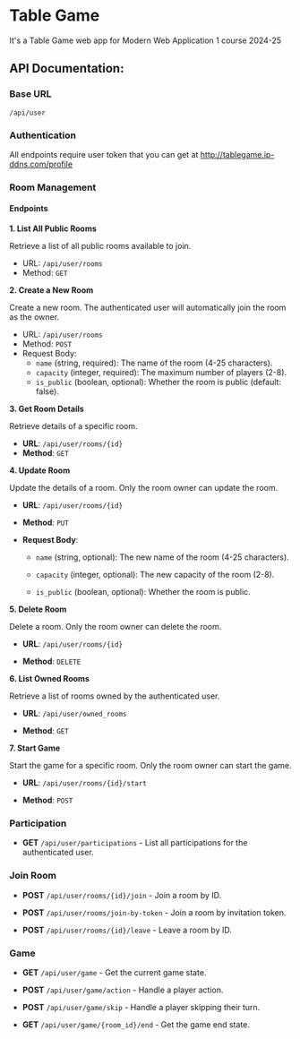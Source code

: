 # Table Game
It's a Table Game web app for Modern Web Application 1 course 2024-25



## API Documentation: 
### Base URL
```
/api/user
```
### Authentication
All endpoints require user token that you can get at http://tablegame.ip-ddns.com/profile

### Room Management

#### Endpoints
**1. List All Public Rooms** 

Retrieve a list of all public rooms available to join.

- URL: `/api/user/rooms`
- Method: `GET`

**2. Create a New Room** 

Create a new room. The authenticated user will automatically join the room as the owner.

- URL: `/api/user/rooms`
- Method: `POST`
- Request Body:
    - `name` (string, required): The name of the room (4-25 characters).
    - `capacity` (integer, required): The maximum number of players (2-8).
    - `is_public` (boolean, optional): Whether the room is public (default: false).

**3. Get Room Details**

Retrieve details of a specific room.

- **URL**: `/api/user/rooms/{id}`
- **Method**: `GET`


**4. Update Room**

Update the details of a room. Only the room owner can update the room.

- **URL**: `/api/user/rooms/{id}`
    
- **Method**: `PUT`
    
- **Request Body**:
    
    - `name` (string, optional): The new name of the room (4-25 characters).
        
    - `capacity` (integer, optional): The new capacity of the room (2-8).
        
    - `is_public` (boolean, optional): Whether the room is public.

**5. Delete Room**

Delete a room. Only the room owner can delete the room.

- **URL**: `/api/user/rooms/{id}`
    
- **Method**: `DELETE`


**6. List Owned Rooms**

Retrieve a list of rooms owned by the authenticated user.

- **URL**: `/api/user/owned_rooms`
    
- **Method**: `GET`


**7. Start Game**

Start the game for a specific room. Only the room owner can start the game.

- **URL**: `/api/user/rooms/{id}/start`
    
- **Method**: `POST`



### Participation

- **GET** `/api/user/participations` - List all participations for the authenticated user.

### Join Room

- **POST** `/api/user/rooms/{id}/join` - Join a room by ID.
    
- **POST** `/api/user/rooms/join-by-token` - Join a room by invitation token.
    
- **POST** `/api/user/rooms/{id}/leave` - Leave a room by ID.


### Game

- **GET** `/api/user/game` - Get the current game state.
    
- **POST** `/api/user/game/action` - Handle a player action.
    
- **POST** `/api/user/game/skip` - Handle a player skipping their turn.
    
- **GET** `/api/user/game/{room_id}/end` - Get the game end state.